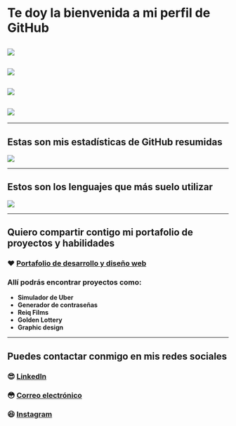 # Te doy la bienvenida a mi perfil de GitHub
## <img src="https://img.shields.io/static/v1?label=Nombre&message=Hernan&color=informational"> 

## <img src="https://img.shields.io/static/v1?label=Apellidos&message=Demorizi+Ureña&color=ffffff"> 

## <img src="https://img.shields.io/static/v1?label=Nacionalidad&message=Dominicano&color=ff0000"> 

## <img src="https://img.shields.io/static/v1?label=Ocupación&message=Desarrollador+y+diseñador+web&color=informational"> 

___

## Estas son mis estadísticas de GitHub resumidas
<img src = "https://github-readme-stats.vercel.app/api?username=hernanreiq&show_icons=true&theme=tokyonight&line_height=27">

___

## Estos son los lenguajes que más suelo utilizar
<img src="https://github-readme-stats.vercel.app/api/top-langs/?username=hernanreiq&layout=compact&show_icons=true&langs_count=10,html&theme=tokyonight" />

___

## Quiero compartir contigo mi portafolio de proyectos y habilidades

### :heart: [Portafolio de desarrollo y diseño web](https://bit.ly/hernanreiq)

### Allí podrás encontrar proyectos como:
* **Simulador de Uber**
* **Generador de contraseñas**
* **Reiq Films**
* **Golden Lottery**
* **Graphic design**

___

## Puedes contactar conmigo en mis redes sociales
### :sunglasses: [LinkedIn](https://www.linkedin.com/in/hernan-demorizi-ure%C3%B1a-4430031b1/) 
### :flushed: [Correo electrónico](mailto:hernandemure1202@gmail.com) 
### :laughing: [Instagram](https://www.instagram.com/hernan.reiq/) 